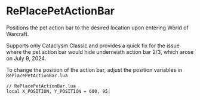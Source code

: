 # RePlacePetActionBar

Positions the pet action bar to the desired location upon entering World of Warcraft.

Supports only Cataclysm Classic and provides a quick fix for the issue where the pet action bar would hide underneath action bar 2/3, which arose on July 9, 2024.

To change the position of the action bar, adjust the position variables in `RePlacePetActionBar.lua`

```
// RePlacePetActionBar.lua
local X_POSITION, Y_POSITION = 600, 95;
```